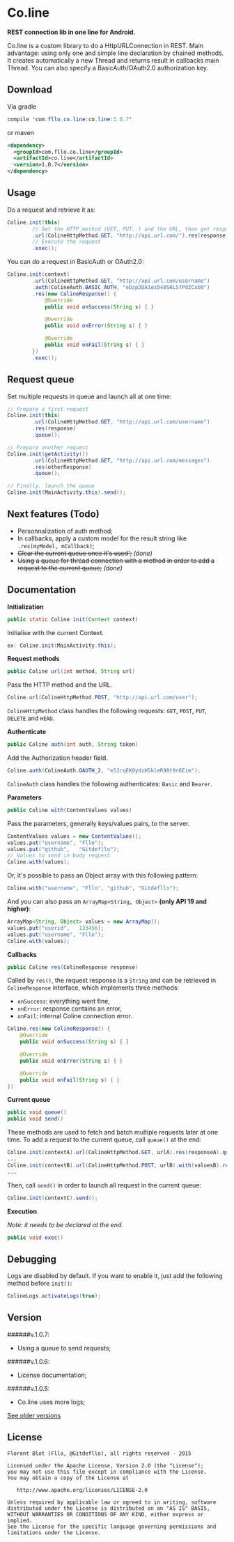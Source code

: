 Co.line
=======

**REST connection lib in one line for Android.**

Co.line is a custom library to do a HttpURLConnection in REST. Main advantage: using only one and simple line declaration by chained methods. It creates automatically a new Thread and returns result in callbacks main Thread. You can also specify a BasicAuth/OAuth2.0 authorization key.

Download
--------

Via gradle
```java
compile 'com.fllo.co.line:co.line:1.0.7'
```
or maven
```xml
<dependency>
  <groupId>com.fllo.co.line</groupId>
  <artifactId>co.line</artifactId>
  <version>1.0.7</version>
</dependency>
```

Usage
------

Do a request and retrieve it as:
```java
Coline.init(this)
        // Set the HTTP method (GET, PUT..) and the URL, then get response in ColineResponse
        .url(ColineHttpMethod.GET, "http://api.url.com/").res(response)
        // Execute the request
        .exec();
```

You can do a request in BasicAuth or OAuth2.0:
```java
Coline.init(context)
        .url(ColineHttpMethod.GET, "http://api.url.com/username")
        .auth(ColineAuth.BASIC_AUTH, "eDzp2DA1ezD48S6LSfPdZCab0")
        .res(new ColineResponse() {
            @Override
            public void onSuccess(String s) { }

            @Override
            public void onError(String s) { }

            @Override
            public void onFail(String s) { }
        })
        .exec();
```

Request queue
-------

Set multiple requests in queue and launch all at one time:
```java
// Prepare a first request
Coline.init(this)
        .url(ColineHttpMethod.GET, "http://api.url.com/username")
        .res(response)
        .queue();

// Prepare another request
Coline.init(getActivity())
        .url(ColineHttpMethod.GET, "http://api.url.com/messages")
        .res(otherResponse)
        .queue();

// Finally, launch the queue
Coline.init(MainActivity.this).send();
```

Next features (Todo)
-------

- Personnalization of auth method;
- In callbacks, apply a custom model for the result string like `.res(myModel, mCallback)`;
- ~~Clear the current queue once it's used';~~ *(done)*
- ~~Using a queue for thread connection with a method in order to add a request to the current queue;~~ *(done)*

Documentation
-------

**Initialization**

```java
public static Coline init(Context context)
```
Initialise with the current Context.
```java
ex: Coline.init(MainActivity.this);
```

**Request methods**

```java
public Coline url(int method, String url)
```
Pass the HTTP method and the URL.
```java
Coline.url(ColineHttpMethod.POST, "http://api.url.com/user");
```
`ColineHttpMethod` class handles the following requests: `GET`, `POST`, `PUT`, `DELETE` and `HEAD`.

**Authenticate**

```java
public Coline auth(int auth, String token)
```
Add the Authorization header field.
```java
Coline.auth(ColineAuth.OAUTH_2, "e53rqEK0ydzH5kleR98t9r6Eim");
```
`ColineAuth` class handles the following authenticates: `Basic` and `Bearer`.

**Parameters**

```java
public Coline with(ContentValues values)
```
Pass the parameters, generally keys/values pairs, to the server.
```java
ContentValues values = new ContentValues();
values.put("username", "Fllo");
values.put("github",   "Gitdefllo");
// Values to send in body request
Coline.with(values);
```
Or, it's possible to pass an Object array with this following pattern:  
```java
Coline.with("username", "Fllo", "github", "Gitdefllo");
```
And you can also pass an `ArrayMap<String, Object>` **(only API 19 and higher)**:
```java
ArrayMap<String, Object> values = new ArrayMap();
values.put("userid",   123456);
values.put("username", "Fllo");
Coline.with(values);
```

**Callbacks**

```java
public Coline res(ColineResponse response)
```
Called by `res()`, the request response is a `String` and can be retrieved in `ColineResponse` interface, which implements three methods:
- `onSuccess`: everything went fine,
- `onError`: response contains an error,
- `onFail`: internal Coline connection error.
```java
Coline.res(new ColineResponse() {
    @Override
    public void onSuccess(String s) { }

    @Override
    public void onError(String s) { }

    @Override
    public void onFail(String s) { }
})
```

**Current queue**

```java
public void queue()
public void send()
```
These methods are used to fetch and batch multiple requests later at one time.
To add a request to the current queue, call `queue()` at the end:
```java
Coline.init(contextA).url(ColineHttpMethod.GET, urlA).res(responseA).queue();
...
Coline.init(contextB).url(ColineHttpMethod.POST, urlB).with(valuesB).res(responseB).queue();
...
```
Then, call `send()` in order to launch all request in the current queue:
```java
Coline.init(contextC).send();
```

**Execution**

*Note: it needs to be declared at the end.*
```java
public void exec()
```

Debugging
---------

Logs are disabled by default. If you want to enable it, just add the following method before `init()`:
```java
ColineLogs.activateLogs(true);
```

Version  
-------

######v.1.0.7:
- Using a queue to send requests;

######v.1.0.6:
- License documentation;

######v.1.0.5:
- Co.line uses more logs;

<a href="https://github.com/Gitdefllo/Co.line/blob/master/VERSIONS.md">See older versions</a>

License
--------

    Florent Blot (Fllo, @Gitdefllo), all rights reserved - 2015
    
    Licensed under the Apache License, Version 2.0 (the "License");
    you may not use this file except in compliance with the License.
    You may obtain a copy of the License at

       http://www.apache.org/licenses/LICENSE-2.0

    Unless required by applicable law or agreed to in writing, software
    distributed under the License is distributed on an "AS IS" BASIS,
    WITHOUT WARRANTIES OR CONDITIONS OF ANY KIND, either express or implied.
    See the License for the specific language governing permissions and
    limitations under the License.

